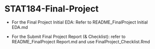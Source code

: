 # STAT184-Final-Project

- For the Final Project Initial EDA: Refer to README_FinalProject Initial EDA.md

- For the Submit Final Project Report (& Checklist): refer to README_FinalProject Report.md and use FinalProject_Checklist.Rmd
